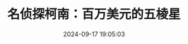 ---
title: "名侦探柯南：百万美元的五棱星"
date: "2024-09-17 19:05:03"
rating: 4.0
status: "看过"
review: "震撼弹。😂"
url: "https://movie.douban.com/subject/36363001/"
type: "movie"
year: 2024
isPublic: true
cover: "https://cdn.sa.net/2025/02/10/J3U8f6HYhgS5yTW.webp"
---